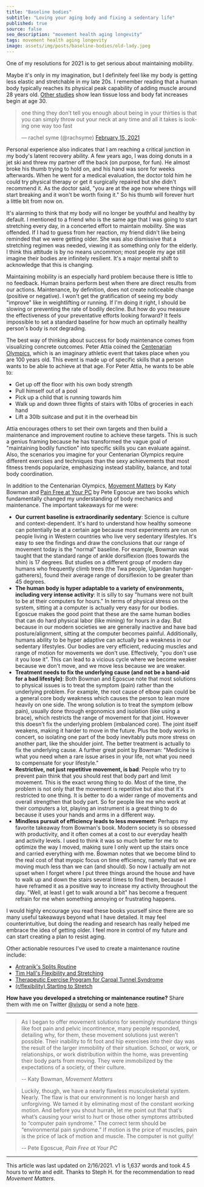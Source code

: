 ```yaml
---
title: "Baseline bodies"
subtitle: "Loving your aging body and fixing a sedentary life"
published: true
source: false
seo_description: "movement health aging longevity"
tags: movement health aging longevity
image: assets/img/posts/baseline-bodies/old-lady.jpeg
---
```


One of my resolutions for 2021 is to get serious about maintaining mobility. 

Maybe it's only in my imagination, but I definitely feel like my body is getting less elastic and stretchable in my late 20s. I remember reading that a human body typically reaches its physical peak capability of adding muscle around 28 years old. [Other studies](https://courses.lumenlearning.com/suny-lifespandevelopment/chapter/physical-changes-of-aging/) show lean tissue loss and body fat increases begin at age 30. 

<div class="twitter-container"><blockquote class="twitter-tweet tw-align-center"><p lang="en" dir="ltr">one thing they don’t tell you enough about being in your thirties is that you can simply throw out your neck at any time and all it takes is looking one way too fast</p>&mdash; rachel syme (@rachsyme) <a href="https://twitter.com/rachsyme/status/1361206914294702080?ref_src=twsrc%5Etfw">February 15, 2021</a></blockquote> <script async src="https://platform.twitter.com/widgets.js" charset="utf-8"></script></div>

Personal experience also indicates that I am reaching a critical junction in my body's latent recovery ability. A few years ago, I was doing donuts in a jet ski and threw my partner off the back (on purpose, for fun). He almost broke his thumb trying to hold on, and his hand was sore for weeks afterwards. When he went for a medical evaluation, the doctor told him he could try physical therapy or get it surgically repaired but she didn't recommend it. As the doctor said, "you are at the age now where things will start breaking and it won't be worth fixing it." So his thumb will forever hurt a little bit from now on.

It's alarming to think that my body will no longer be youthful and healthy by default. I mentioned to a friend who is the same age that I was going to start stretching every day, in a concerted effort to maintain mobility. She was offended. If I had to guess from her reaction, my friend didn't like being reminded that we were getting older. She was also dismissive that a stretching regimen was needed, viewing it as something only for the elderly. I think this attitude is by no means uncommon; most people my age still imagine their bodies are infinitely resilient. It's a major mental shift to acknowledge that this is changing. 

Maintaining mobility is an especially hard problem because there is little to no feedback. Human brains perform best when there are direct results from our actions. Maintenance, by definition, does not create noticeable change (positive or negative). I won't get the gratification of seeing my body "improve" like in weightlifting or running. If I'm doing it right, I should be slowing or preventing the rate of bodily decline. But how do you measure the effectiveness of your preventative efforts looking forward? It feels impossible to set a standard baseline for how much an optimally healthy person's body is _not_ degrading.

The best way of thinking about success for body maintenance comes from visualizing concrete outcomes. Peter Attia coined the [Centenarian Olympics](https://medium.com/lifetizr/the-centenarian-olympics-how-to-be-fit-at-100-247733dcb1f7), which is an imaginary athletic event that takes place when you are 100 years old. This event is made up of specific skills that a person wants to be able to achieve at that age. For Peter Attia, he wants to be able to:
- Get up off the floor with his own body strength
- Pull himself out of a pool
- Pick up a child that is running towards him
- Walk up and down three flights of stairs with 10lbs of groceries in each hand
- Lift a 30lb suitcase and put it in the overhead bin

Attia encourages others to set their own targets and then build a maintenance and improvement routine to achieve these targets. This is such a genius framing because he has transformed the vague goal of "maintaining bodily function" into specific skills you can evaluate against. Also, the scenarios you imagine for your Centenarian Olympics require different exercises and techniques than the sexy achievements that most fitness trends popularize, emphasizing instead stability, balance, and total body coordination.

In addition to the Centenarian Olympics, [Movement Matters](https://bookshop.org/books/movement-matters-essays-on-movement-science-movement-ecology-and-the-nature-of-movement/9781943370030) by Katy Bowman and [Pain Free at Your PC](https://bookshop.org/books/pain-free-at-your-pc-using-a-computer-doesn-t-have-to-hurt/9780553380521) by Pete Egoscue are two books which fundamentally changed my understanding of body mechanics and maintenance. The important takeaways for me were:
- **Our current baseline is extraordinarily sedentary**: Science is culture and context-dependent. It's hard to understand how healthy someone can potentially be at a certain age because most experiments are run on people living in Western countries who live very sedentary lifestyles. It's easy to see the findings and draw the conclusions that our range of movement today is the "normal" baseline. For example, Bowman was taught that the standard range of ankle dorsiflexion (toes towards the shin) is 17 degrees. But studies on a different group of modern day humans who frequently climb trees (the Twa people, Ugandan hunger-gatherers), found their average range of dorsiflexion to be greater than 45 degrees.
- **The human body is hyper adaptable to a variety of environments, including very intense activity**: It is silly to say "humans were not built to be at their computers for hours." In terms of physical stress on the system, sitting at a computer is actually very easy for our bodies. Egoscue makes the good point that these are the same human bodies that can do hard physical labor (like mining) for hours in a day. But because in our modern societies we are generally inactive and have bad posture/alignment, sitting at the computer becomes painful. Additionally, humans ability to be hyper adaptive can actually be a weakness in our sedentary lifestyles. Our bodies are very efficient, reducing muscles and range of motion for movements we don't use. Effectively, "you don't use it you lose it". This can lead to a vicious cycle where we become weaker because we don't move, and we move less because we are weaker. 
- **Treatment needs to fix the underlying cause (and not be a band-aid for a bad lifestyle)**: Both Bowman and Egoscue note that most solutions to physical issues is to treat the symptom (pain) rather than the underlying problem. For example, the root cause of elbow pain could be a general core body weakness which causes the person to lean more heavily on one side. The wrong solution is to treat the symptom (elbow pain), usually done through ergonomics and isolation (like using a brace), which restricts the range of movement for that joint. However this doesn't fix the underlying problem (imbalanced core). The joint itself weakens, making it harder to move in the future. Plus the body works in concert, so isolating one part of the body inevitably puts more stress on another part, like the shoulder joint. The better treatment is actually to fix the underlying cause. A further great point by Bowman: "Medicine is what you need when a rare issue arises in your life, not what you need to compensate for your lifestyle."
- **Restrictive, not just repetitive movement, is bad**: People who try to prevent pain think that you should rest that body part and limit movement. This is the exact wrong thing to do. Most of the time, the problem is not only that the movement is repetitive but also that it's restricted to one thing. It is better to do a wider range of movements and overall strengthen that body part. So for people like me who work at their computers a lot, playing an instrument is a great thing to do because it uses your hands and arms in a different way. 
- **Mindless pursuit of efficiency leads to less movement**: Perhaps my favorite takeaway from Bowman's book. Modern society is so obsessed with productivity, and it often comes at a cost to our everyday health and activity levels. I used to think it was so much better for me to optimize the way I moved, making sure I only went up the stairs once and carried everything with me. Bowman notes that we become blind to the real cost of that myopic focus on time efficiency, namely that we are moving much less than we can (and should). So now I actually am not upset when I forget where I put three things around the house and have to walk up and down the stairs several times to find them, because I have reframed it as a positive way to increase my activity throughout the day. "Well, at least I get to walk around a bit" has become a frequent refrain for me when something annoying or frustrating happens.

I would highly encourage you read these books yourself since there are so many useful takeaways beyond what I have detailed. It may feel counterintuitive, but doing the reading and research has really helped me embrace the idea of getting older. I feel more in control of my future and can start creating a plan to resist aging. 

Other actionable resources I've used to create a maintenance routine include:
- [Antranik's Splits Routine](https://antranik.org/splits/)
- [Tim Hall's Flexibility and Stretching](https://oracle-base.com/flexibility/)
- [Therapeutic Exercise Program for Carpal Tunnel Syndrome](https://orthoinfo.aaos.org/globalassets/pdfs/a00789_therapeutic-exercise-program-for-carpal-tunnel_final.pdf)
- [(r/flexibility) Starting to Stretch](https://www.reddit.com/r/flexibility/wiki/starting_to_stretch)

**How have you developed a stretching or maintenance routine?** Share them with me on Twitter [@vivqu](https://twitter.com/vivqu) or send a note <a href="mailto:hello@vivqu.com">here</a>.

<hr class="section-divider" />

> As I began to offer movement solutions for seemingly mundane things like foot pain and pelvic incontinence, many people responded, detailing why, for them, these movement solutions just weren’t possible. Their inability to fit foot and hip exercises into their day was the result of the larger immobility of their situation. School, or work, or relationships, or work distribution within the home, was preventing their body parts from moving. They were immobilized by the expectations of a society, of their culture.
>
> -- Katy Bowman, _Movement Matters_

> Luckily, though, we have a nearly flawless musculoskeletal system. Nearly. The flaw is that our environment is no longer harsh and unforgiving. We tamed it by eliminating most of the constant working motion. And before you shout hurrah, let me point out that that’s what’s causing your wrist to hurt or those other symptoms attributed to “computer pain syndrome.” The correct term should be “environmental pain syndrome.” If motion is the price of muscles, pain is the price of lack of motion and muscle. The computer is not guilty!
>
> -- Pete Egoscue, _Pain Free at Your PC_

<hr class="section-divider" />

<footnote>This article was last updated on 2/16/2021. v1 is 1,637 words and took 4.5 hours to write and edit. Thanks to Steph H. for the recommendation to read <i>Movement Matters</i>.</footnote>
